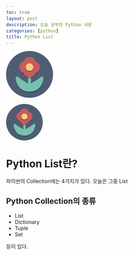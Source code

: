 ```yaml
---
toc: true
layout: post
description: 오늘 공부한 Python 내용
categories: [python]
title: Python List
---
```



![](/images/flower.png "처번째 이쁜꽃")


<img src="/images/flower.png" alt="두번째 이쁜꽃" width="100px">


# Python List란?

파이썬의 Collection에는 4가지가 있다. 오늘은 그중 List

## Python Collection의 종류

* List
* Dictionary
* Tuple
* Set 

등이 있다.



